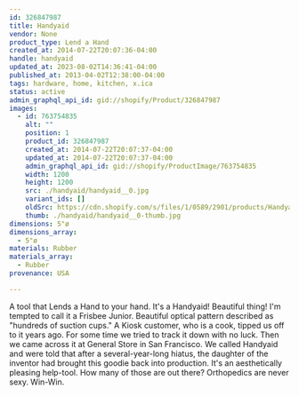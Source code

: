 ```yaml
---
id: 326847987
title: Handyaid
vendor: None
product_type: Lend a Hand
created_at: 2014-07-22T20:07:36-04:00
handle: handyaid
updated_at: 2023-08-02T14:36:41-04:00
published_at: 2013-04-02T12:38:00-04:00
tags: hardware, home, kitchen, x.ica
status: active
admin_graphql_api_id: gid://shopify/Product/326847987
images:
  - id: 763754835
    alt: ""
    position: 1
    product_id: 326847987
    created_at: 2014-07-22T20:07:37-04:00
    updated_at: 2014-07-22T20:07:37-04:00
    admin_graphql_api_id: gid://shopify/ProductImage/763754835
    width: 1200
    height: 1200
    src: ./handyaid/handyaid__0.jpg
    variant_ids: []
    oldSrc: https://cdn.shopify.com/s/files/1/0589/2901/products/Handyaid_1.jpeg?v=1406074057
    thumb: ./handyaid/handyaid__0-thumb.jpg
dimensions: 5"ø
dimensions_array:
  - 5"ø
materials: Rubber
materials_array:
  - Rubber
provenance: USA

---
```


A tool that Lends a Hand to your hand. It's a Handyaid! Beautiful thing! I'm tempted to call it a Frisbee Junior. Beautiful optical pattern described as "hundreds of suction cups." A Kiosk customer, who is a cook, tipped us off to it years ago. For some time we tried to track it down with no luck. Then we came across it at General Store in San Francisco. We called Handyaid and were told that after a several-year-long hiatus, the daughter of the inventor had brought this goodie back into production. It's an aesthetically pleasing help-tool. How many of those are out there? Orthopedics are never sexy. Win-Win.